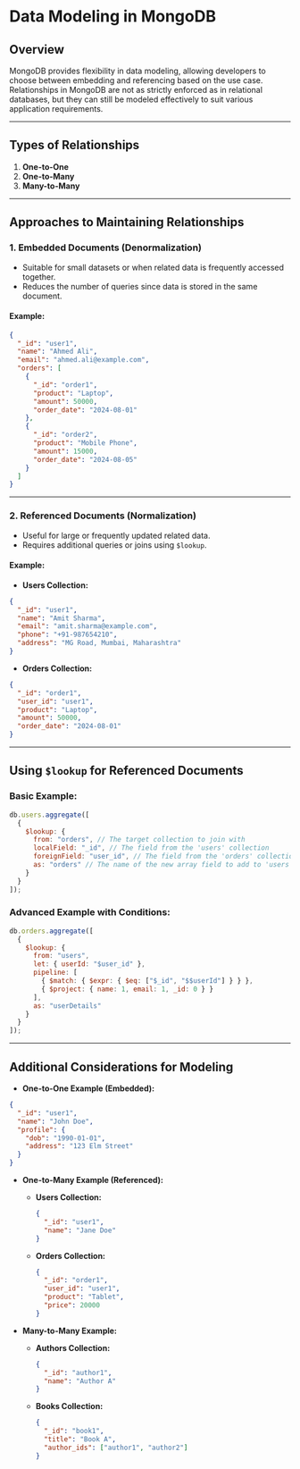 # Data Modeling in MongoDB

## Overview
MongoDB provides flexibility in data modeling, allowing developers to choose between embedding and referencing based on the use case. Relationships in MongoDB are not as strictly enforced as in relational databases, but they can still be modeled effectively to suit various application requirements.

---

## Types of Relationships

1. **One-to-One**
2. **One-to-Many**
3. **Many-to-Many**

---

## Approaches to Maintaining Relationships

### 1. Embedded Documents (Denormalization)
- Suitable for small datasets or when related data is frequently accessed together.
- Reduces the number of queries since data is stored in the same document.

#### Example:
```json
{
  "_id": "user1",
  "name": "Ahmed Ali",
  "email": "ahmed.ali@example.com",
  "orders": [
    {
      "_id": "order1",
      "product": "Laptop",
      "amount": 50000,
      "order_date": "2024-08-01"
    },
    {
      "_id": "order2",
      "product": "Mobile Phone",
      "amount": 15000,
      "order_date": "2024-08-05"
    }
  ]
}
```

---

### 2. Referenced Documents (Normalization)
- Useful for large or frequently updated related data.
- Requires additional queries or joins using `$lookup`.

#### Example:
- **Users Collection:**
```json
{
  "_id": "user1",
  "name": "Amit Sharma",
  "email": "amit.sharma@example.com",
  "phone": "+91-987654210",
  "address": "MG Road, Mumbai, Maharashtra"
}
```

- **Orders Collection:**
```json
{
  "_id": "order1",
  "user_id": "user1",
  "product": "Laptop",
  "amount": 50000,
  "order_date": "2024-08-01"
}
```

---

## Using `$lookup` for Referenced Documents

### Basic Example:
```javascript
db.users.aggregate([
  {
    $lookup: {
      from: "orders", // The target collection to join with
      localField: "_id", // The field from the 'users' collection
      foreignField: "user_id", // The field from the 'orders' collection
      as: "orders" // The name of the new array field to add to 'users'
    }
  }
]);
```

### Advanced Example with Conditions:
```javascript
db.orders.aggregate([
  {
    $lookup: {
      from: "users",
      let: { userId: "$user_id" },
      pipeline: [
        { $match: { $expr: { $eq: ["$_id", "$$userId"] } } },
        { $project: { name: 1, email: 1, _id: 0 } }
      ],
      as: "userDetails"
    }
  }
]);
```

---

## Additional Considerations for Modeling

- **One-to-One Example (Embedded):**
```json
{
  "_id": "user1",
  "name": "John Doe",
  "profile": {
    "dob": "1990-01-01",
    "address": "123 Elm Street"
  }
}
```

- **One-to-Many Example (Referenced):**
  - **Users Collection:**
    ```json
    {
      "_id": "user1",
      "name": "Jane Doe"
    }
    ```
  - **Orders Collection:**
    ```json
    {
      "_id": "order1",
      "user_id": "user1",
      "product": "Tablet",
      "price": 20000
    }
    ```

- **Many-to-Many Example:**
  - **Authors Collection:**
    ```json
    {
      "_id": "author1",
      "name": "Author A"
    }
    ```
  - **Books Collection:**
    ```json
    {
      "_id": "book1",
      "title": "Book A",
      "author_ids": ["author1", "author2"]
    }
    
